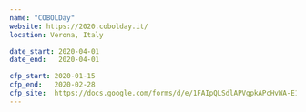 ```yaml
---
name: "COBOLDay"
website: https://2020.cobolday.it/
location: Verona, Italy

date_start: 2020-04-01
date_end:   2020-04-01

cfp_start: 2020-01-15
cfp_end:   2020-02-28
cfp_site:  https://docs.google.com/forms/d/e/1FAIpQLSdlAPVgpkAPcHvWA-E117MXSKSVC1VA_uECnM0oGa0s5vmQ6g/viewform
---
```

